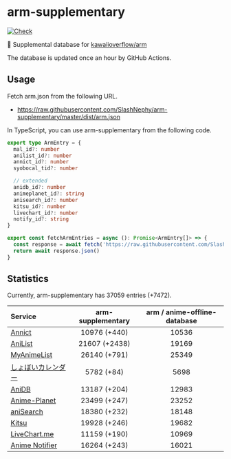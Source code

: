 # arm-supplementary

[![Check](https://github.com/SlashNephy/arm-supplementary/actions/workflows/check-node.yml/badge.svg)](https://github.com/SlashNephy/arm-supplementary/actions/workflows/check-node.yml)

💊 Supplemental database for [kawaiioverflow/arm](https://github.com/kawaiioverflow/arm)

The database is updated once an hour by GitHub Actions.

## Usage

Fetch arm.json from the following URL.

- https://raw.githubusercontent.com/SlashNephy/arm-supplementary/master/dist/arm.json

In TypeScript, you can use arm-supplementary from the following code.

```TypeScript
export type ArmEntry = {
  mal_id?: number
  anilist_id?: number
  annict_id?: number
  syobocal_tid?: number

  // extended
  anidb_id?: number
  animeplanet_id?: string
  anisearch_id?: number
  kitsu_id?: number
  livechart_id?: number
  notify_id?: string
}

export const fetchArmEntries = async (): Promise<ArmEntry[]> => {
  const response = await fetch('https://raw.githubusercontent.com/SlashNephy/arm-supplementary/master/dist/arm.json')
  return await response.json()
}
```

## Statistics

Currently, arm-supplementary has 37059 entries (+7472).

| Service                                     | arm-supplementary | arm / anime-offline-database |
| :------------------------------------------ | :---------------: | :--------------------------: |
| [Annict](https://annict.com)                |   10976 (+440)    |            10536             |
| [AniList](https://anilist.co)               |   21607 (+2438)   |            19169             |
| [MyAnimeList](https://myanimelist.net)      |   26140 (+791)    |            25349             |
| [しょぼいカレンダー](https://cal.syoboi.jp) |    5782 (+84)     |             5698             |
| [AniDB](https://anidb.net)                  |   13187 (+204)    |            12983             |
| [Anime-Planet](https://anime-planet.com)    |   23499 (+247)    |            23252             |
| [aniSearch](https://anisearch.com)          |   18380 (+232)    |            18148             |
| [Kitsu](https://kitsu.io)                   |   19928 (+246)    |            19682             |
| [LiveChart.me](https://livechart.me)        |   11159 (+190)    |            10969             |
| [Anime Notifier](https://notify.moe)        |   16264 (+243)    |            16021             |
